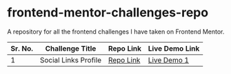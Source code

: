 # frontend-mentor-challenges-repo
A repository for all the frontend challenges I have taken on Frontend Mentor.

| Sr. No. | Challenge Title       | Repo Link                   | Live Demo Link              |
|---------|-----------------------|-----------------------------|-----------------------------|
| 1       | Social Links Profile  | [Repo Link](https://github.com/sh4rdu1-git/frontend-mentor-challenges-repo/tree/challenge-1-social-links-profile)            | [Live Demo 1](#)            |




